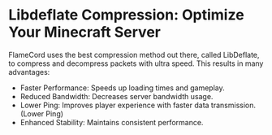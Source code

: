 # Libdeflate Compression: Optimize Your Minecraft Server

FlameCord uses the best compression method out there, called LibDeflate, to compress and decompress packets with ultra speed. This results in many advantages:

- Faster Performance: Speeds up loading times and gameplay.
- Reduced Bandwidth: Decreases server bandwidth usage.
- Lower Ping: Improves player experience with faster data transmission. (Lower Ping)
- Enhanced Stability: Maintains consistent performance.